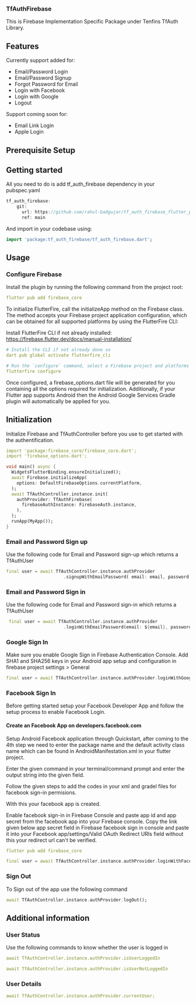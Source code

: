### TfAuthFirebase
This is Firebase Implementation Specific Package under Tenfins TfAuth Library.

## Features

Currently support added for:

- Email/Password Login
- Email/Password Signup
- Forgot Password for Email
- Login with Facebook
- Login with Google
- Logout

Support coming soon for:

- Email Link Login
- Apple Login

## Prerequisite Setup



## Getting started

All you need to do is add tf_auth_firebase dependency in your pubspec.yaml

```dart
tf_auth_firebase:
    git:
      url: https://github.com/rahul-badgujar/tf_auth_firebase_flutter_package.git
      ref: main
```

And import in your codebase using:

```dart
import 'package:tf_auth_firebase/tf_auth_firebase.dart';
```

## Usage

### Configure Firebase

Install the plugin by running the following command from the project root:
```yaml
flutter pub add firebase_core
```
To initialize FlutterFire, call the initializeApp method on the Firebase class. The method accepts your Firebase project application configuration, which can be obtained for all supported platforms by using the FlutterFire CLI:

Install FlutterFire CLI if not already installed:
https://firebase.flutter.dev/docs/manual-installation/


```yaml
# Install the CLI if not already done so
dart pub global activate flutterfire_cli

# Run the `configure` command, select a Firebase project and platforms
flutterfire configure
```

Once configured, a firebase_options.dart file will be generated for you containing all the options required for initialization. Additionally, if your Flutter app supports Android then the Android Google Services Gradle plugin will automatically be applied for you.

## Initialization

Initialize Firebase and TfAuthController before you use to get started with the authentification.
```yaml
import 'package:firebase_core/firebase_core.dart';
import 'firebase_options.dart';
```

```dart
void main() async {
  WidgetsFlutterBinding.ensureInitialized();
  await Firebase.initializeApp(
    options: DefaultFirebaseOptions.currentPlatform,
  );
  await TfAuthController.instance.init(
    authProvider: TfAuthFirebase(
      firebaseAuthInstance: FirebaseAuth.instance,
    ),
  );
  runApp(MyApp());
}
```
### Email and Password Sign up

Use the following code for Email and Password sign-up which returns a TfAuthUser

```dart
final user = await TfAuthController.instance.authProvider
                      .signupWithEmailPassword( email: email, password: password);
```

### Email and Password Sign in

Use the following code for Email and Password sign-in which returns a TfAuthUser

```dart
 final user = await TfAuthController.instance.authProvider
                      .loginWithEmailPassword(email: ${email}, password: ${password});
```


### Google Sign In

Make sure you enable Google Sign in Firebase Authentication Console.
Add SHA1 and SHA256 keys in your Android app setup and configuration in firebase project settings > General

```dart
final user = await TfAuthController.instance.authProvider.loginWithGoogle();
```

### Facebook Sign In

Before getting started setup your Facebook Developer App and follow the setup process to enable Facebook Login.

#### Create an Facebook App on developers.facebook.com

Setup Android Facebook application through Quickstart, after coming to the 4th step we need to enter the package name and the default activity class name which can be found in AndroidManifestation.xml in your flutter project.

Enter the given command in your terminal/command prompt and enter the output string into the given field.

Follow the given steps to add the codes in your xml and gradel files for facebook sign-in permisions.

With this your facebook app is created.

Enable facebook sign-in in Firebase Console and paste app id and app secret from the facebook app into your Firebase console. Copy the link given below app secret field in Firebase facebook sign in console and paste it into your Facebook app/settings/Valid OAuth Redirect URIs field without this your redirect url can't be verified.

```yaml
flutter pub add firebase_core
```

```dart
final user = await TfAuthController.instance.authProvider.loginWithFacebook();
```

### Sign Out
To Sign out of the app use the following command

```dart
await TfAuthController.instance.authProvider.logOut();
```


## Additional information

### User Status

Use the following commands to know whether the user is logged in
```yaml
await TfAuthController.instance.authProvider.isUserLoggedIn
```

```yaml
await TfAuthController.instance.authProvider.isUserNotLoggedIn
```
### User Details
```yaml
await TfAuthController.instance.authProvider.currentUser;
```
